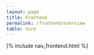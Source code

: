 ```yaml
---
layout: page
title: Frontend
permalink: /frontend/overview
table: ture
---
```


[% include nav_frontend.html %]

